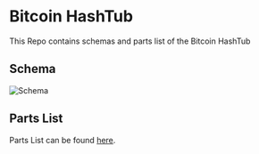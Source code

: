 # Bitcoin HashTub

This Repo contains schemas and parts list of the Bitcoin HashTub

## Schema
![Schema](hashtub_schema.png)

## Parts List
Parts List can be found [here](https://docs.google.com/spreadsheets/d/1tZYvmgdyZk2kGY2B-r1HuFe1fpe7QqKJ-B6v_uUTovo/edit?usp=sharing).